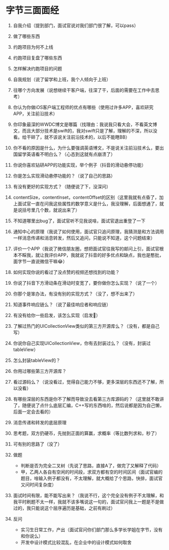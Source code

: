 # 字节三面面经

1. 自我介绍（提到部门，面试官说对我们部门很了解，可以pass）

2. 做了哪些东西
3. 约跑项目为何不上线
4. 约跑项目复盘了哪些东西
5. 怎样解决约跑项目的问题
6. 自我规划（说了留学和上班，我个人倾向于上班）
7. 往哪个方向发展（说想继续干客户端，往深了干，后面的需要在工作中去思考）
8. 你认为你做iOS客户端工程师的优点有哪些（使用过许多APP，喜欢研究APP，关注前沿技术）
9. 你印象最深的WWDC博文是哪篇（找理由：我说我只看大会，不看英文博文，而且大部分技术是swift的，我对swift只是了解，理解的不深，所以没看。给干碎了，就不该说关注前沿技术的，以后不能瞎BB）
10. 你不看的原因是什么，为什么要强调英语博文，不是说关注前沿技术么，要出国留学英语看不明白么？（心态到这就有点崩溃了）
11. 你说你喜欢钻研APP的功能实现，举个例子（抖音的滑动悬停功能）
12. 你是怎么实现滑动悬停功能的？（说了自己的思路）
13. 有没有更好的实现方式？（随便说了下，没深问）
14. contentSize，contentInset，contentOffset的区别（这里我就有点昏了，加上面试官一直在问我这些属性的数学意义是什么，我没理解，后面想通了，就是说括号里几个数，就说出来了）
15. 不知道哪里出bug了，面试官听不见我说啥，面试官退出重登了一下
16. 通知中心的原理（我说了如何使用，面试官只追问原理，我猜测是和方法调用一样消息传递和消息转发，然后又追问，只能说不知道，这个问题结束）
17. 评价一个APP（我说了微信朋友圈，想把面试官往我写的邮问上引，面试官根本不睬我，就让我评价APP，我就说了抖音的好多优点和缺点，我也是憨批，面字节一直说微信干嘛😂）
18. 如何实现你说的看过了没点赞的视频还想找到的功能？
19. 你说了抖音下方滑动条在滑动时变宽了，要你做你怎么实现？（说了一个）
20. 你那个是笨办法，有没有别的实现方式？（没了，想不出来了）
21. 知道事件响应链么？（说了最佳响应者和响应链）
22. 有没有给你一些启发，该怎么实现（启发🔨）
23. 了解过热门的UICollectionView类似的第三方开源库么？（没有，都是自己写）
24. 你说你自己实现UICollectionView，你有去封装过么？（没有，封装过tableView）
25. 怎么封装tableView的？
26. 你用过哪些第三方开源库？
27. 看过源码么？（说没看过，觉得自己能力不够，更多深层的东西还不了解，所以没看）
28. 有哪些深层的东西是你不了解而导致没去看第三方库源码的？（这里就不敢讲了，随便说了点什么底层汇编，C++写的东西啥的，然后说都是因为自己懒，后面一定会去看的）
29. 消息传递和转发的底层原理
30. 思考题，双方扔硬币，先抛到正面的算赢，求概率（等比数列求和，秒了）
31. 可有别的思路了（没了）
32. 做题
    - 判断是否为完全二叉树（先说了思路，直接A了，做完了又解释了代码）
    - 甲，乙两人各自有空闲的时间段，求双方都有空的时间区间（面试官编的题目，啥输入例子都没有，不太理解，就大概给了个思路，快排，面试官又问时间复杂度）
33. 面试时间有限，能不能写出来？（我说不行，这个完全没有例子不太理解，和我平时刷题不太一样，我就不该多嘴说这一句的，面试官问我上一题是不是做过的，我只能说这个层序遍历是基础，之前有刷过）
34. 反问
    - 实习生日常工作，产出（面试官问你们部门那么多学长学姐在字节，没有和你说么）
    - 开发中设计模式比较混乱，在企业中的设计模式如何取舍